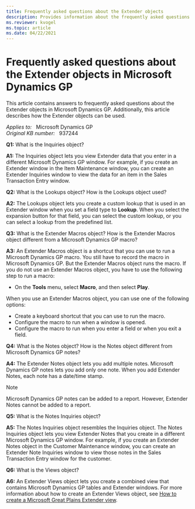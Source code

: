 ```yaml
---
title: Frequently asked questions about the Extender objects
description: Provides information about the frequently asked questions about the Extender objects in Microsoft Dynamics GP.
ms.reviewer: kvogel
ms.topic: article
ms.date: 04/22/2021
---
```

# Frequently asked questions about the Extender objects in Microsoft Dynamics GP

This article contains answers to frequently asked questions about the Extender objects in Microsoft Dynamics GP. Additionally, this article describes how the Extender objects can be used.

_Applies to:_ &nbsp; Microsoft Dynamics GP  
_Original KB number:_ &nbsp; 937244

**Q1:** What is the Inquiries object?

**A1:** The Inquiries object lets you view Extender data that you enter in a different Microsoft Dynamics GP window. For example, if you create an Extender window in the Item Maintenance window, you can create an Extender Inquiries window to view the data for an item in the Sales Transaction Entry window.

**Q2:** What is the Lookups object? How is the Lookups object used?

**A2:** The Lookups object lets you create a custom lookup that is used in an Extender window when you set a field type to **Lookup**. When you select the expansion button for that field, you can select the custom lookup, or you can select a lookup from the predefined list.

**Q3:** What is the Extender Macros object? How is the Extender Macros object different from a Microsoft Dynamics GP macro?

**A3:** An Extender Macros object is a shortcut that you can use to run a Microsoft Dynamics GP macro. You still have to record the macro in Microsoft Dynamics GP. But the Extender Macros object runs the macro. If you do not use an Extender Macros object, you have to use the following step to run a macro:

- On the **Tools** menu, select **Macro**, and then select **Play**.

When you use an Extender Macros object, you can use one of the following options:

- Create a keyboard shortcut that you can use to run the macro.
- Configure the macro to run when a window is opened.
- Configure the macro to run when you enter a field or when you exit a field.

**Q4:** What is the Notes object? How is the Notes object different from Microsoft Dynamics GP notes?

**A4:** The Extender Notes object lets you add multiple notes. Microsoft Dynamics GP notes lets you add only one note. When you add Extender Notes, each note has a date/time stamp.

> [!NOTE]
> Microsoft Dynamics GP notes can be added to a report. However, Extender Notes cannot be added to a report.

**Q5:** What is the Notes Inquiries object?

**A5:** The Notes Inquiries object resembles the Inquiries object. The Notes Inquiries object lets you view Extender Notes that you create in a different Microsoft Dynamics GP window. For example, if you create an Extender Notes object in the Customer Maintenance window, you can create an Extender Note Inquiries window to view those notes in the Sales Transaction Entry window for the customer.

**Q6:** What is the Views object?

**A6:** An Extender Views object lets you create a combined view that contains Microsoft Dynamics GP tables and Extender windows. For more information about how to create an Extender Views object, see [How to create a Microsoft Great Plains Extender view](https://support.microsoft.com/topic/how-to-create-a-microsoft-great-plains-extender-view-d570cf89-3d26-9c1b-b3b2-46fd9d0975b1).
